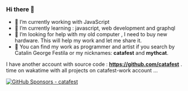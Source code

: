 ### Hi there 👋

<!--
**catafest-work/catafest-work** is a ✨ _special_ ✨ repository because its `README.md` (this file) appears on your GitHub profile.
- 🔭 I’m currently working on ...
- 🌱 I’m currently learning ...
- 👯 I’m looking to collaborate on ...
- 🤔 I’m looking for help with ...
- 💬 Ask me about ...
- 📫 How to reach me: ...
- 😄 Pronouns: ...
- ⚡ Fun fact: ...
-->
- 🔭 I’m currently working with JavaScript 
- 🌱 I’m currently learning : javascript, web development and graphql 
- 🤔 I’m looking for help with my old computer , I need to buy new hardware. This will help my work and let me share it.
- 💬 You can find my work as programmer and artist if you search by Catalin George Festila or my nicknames: **catafest** and **mythcat**.

I have another account with source code : **https://github.com/catafest** . time on wakatime with all projects on catafest-work account ... 

[![GitHub Sponsors - catafest ](https://img.shields.io/badge/$-sponsors-brightgreen)](https://github.com/sponsors/catafest)

